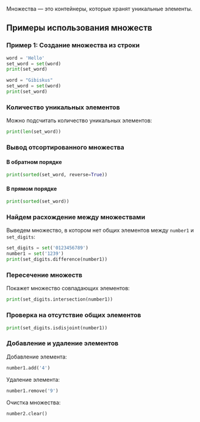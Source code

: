 Множества — это контейнеры, которые хранят уникальные элементы.

## Примеры использования множеств

### Пример 1: Создание множества из строки

```python
word = 'Hello'
set_word = set(word)
print(set_word)

word = "Gibiskus"
set_word = set(word)
print(set_word)
```

### Количество уникальных элементов

Можно подсчитать количество уникальных элементов:

```python
print(len(set_word))
```

### Вывод отсортированного множества

#### В обратном порядке

```python
print(sorted(set_word, reverse=True))
```

#### В прямом порядке

```python
print(sorted(set_word))
```

### Найдем расхождение между множествами

Выведем множество, в котором нет общих элементов между `number1` и `set_digits`:

```python
set_digits = set('0123456789')
number1 = set('1239')
print(set_digits.difference(number1))
```

### Пересечение множеств

Покажет множество совпадающих элементов:

```python
print(set_digits.intersection(number1))
```

### Проверка на отсутствие общих элементов

```python
print(set_digits.isdisjoint(number1))
```

### Добавление и удаление элементов

Добавление элемента:

```python
number1.add('4')
```

Удаление элемента:

```python
number1.remove('9')
```

Очистка множества:

```python
number2.clear()
```